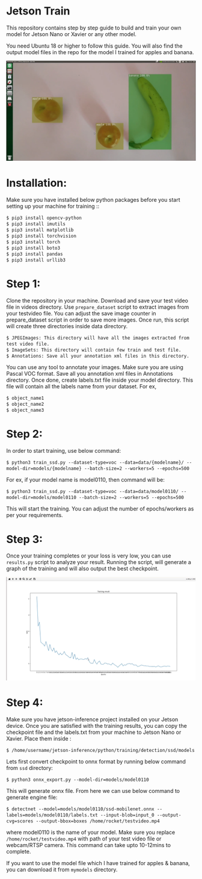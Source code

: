 Jetson Train
==========

This repository contains step by step guide to build and train your own model for Jetson Nano or Xavier or any other model. 

You need Ubuntu 18 or higher to follow this guide. You will also find the output model files in the repo for the model I trained for apples and banana.


<img src="/img/result.PNG" alt="Alt text" title="results">


Installation:
=============
Make sure you have installed below python packages before you start setting up your machine for training ::

    $ pip3 install opencv-python
	$ pip3 install imutils
	$ pip3 install matplotlib
	$ pip3 install torchvision
	$ pip3 install torch
	$ pip3 install boto3
	$ pip3 install pandas
	$ pip3 install urllib3


Step 1:
=============
Clone the repository in your machine. Download and save your test video file in videos directory. Use `prepare_dataset` script to extract images from your testvideo file. You can adjust the save image counter in prepare_dataset script in order to save more images. Once run, this script will create three directories inside data directory. 

    $ JPEGImages: This directory will have all the images extracted from test video file.
	$ ImageSets: This directory will contain few train and test file.
	$ Annotations: Save all your annotation xml files in this directory.
	
	
You can use any tool to annotate your images. Make sure you are using Pascal VOC format. Save all you annotation xml files in Annotations directory. Once done, create labels.txt file inside your model directory. This file will contain all the labels name from your dataset. For ex, 

    $ object_name1
	$ object_name2
	$ object_name3
	
	
Step 2:
=============
In order to start training, use below command:

    $ python3 train_ssd.py --dataset-type=voc --data=data/{modelname}/ --model-dir=models/{modelname} --batch-size=2 --workers=5 --epochs=500


For ex, if your model name is model0110, then command will be:

    $ python3 train_ssd.py --dataset-type=voc --data=data/model0110/ --model-dir=models/model0110 --batch-size=2 --workers=5 --epochs=500
	

This will start the training. You can adjust the number of epochs/workers as per your requirements.


Step 3:
=============
Once your training completes or your loss is very low, you can use `results.py` script to analyze your result. Running the script, will generate a graph of the training and will also output the best checkpoint.

<img src="/img/graph.PNG" alt="Alt text" title="graph">


Step 4:
=============
Make sure you have jetson-inference project installed on your Jetson device. Once you are satisfied with the training results, you can copy the checkpoint file and the labels.txt from your machine to Jetson Nano or Xavier. Place them inside :

    $ /home/username/jetson-inference/python/training/detection/ssd/models
	

Lets first convert checkpoint to onnx format by running below command from `ssd` directory:

    $ python3 onnx_export.py --model-dir=models/model0110
	

This will generate onnx file. From here we can use below command to generate engine file:

    $ detectnet --model=models/model0110/ssd-mobilenet.onnx --labels=models/model0110/labels.txt --input-blob=input_0 --output-cvg=scores --output-bbox=boxes /home/rocket/testvideo.mp4
	

where model0110 is the name of your model. Make sure you replace `/home/rocket/testvideo.mp4` with path of your test video file or webcam/RTSP camera. This command can take upto 10-12mins to complete. 
	
If you want to use the model file which I have trained for apples & banana, you can download it from `mymodels` directory.

